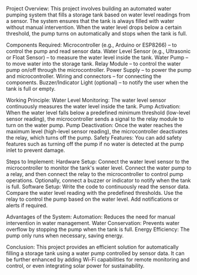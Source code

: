 Project Overview:
This project involves building an automated water pumping system that fills a storage tank based on water level readings from a sensor. The system ensures that the tank is always filled with water without manual intervention. When the water level drops below a certain threshold, the pump turns on automatically and stops when the tank is full.

Components Required:
Microcontroller (e.g., Arduino or ESP8266) – to control the pump and read sensor data.
Water Level Sensor (e.g., Ultrasonic or Float Sensor) – to measure the water level inside the tank.
Water Pump – to move water into the storage tank.
Relay Module – to control the water pump on/off through the microcontroller.
Power Supply – to power the pump and microcontroller.
Wiring and connectors – for connecting the components.
Buzzer/Indicator Light (optional) – to notify the user when the tank is full or empty.

Working Principle:
Water Level Monitoring: The water level sensor continuously measures the water level inside the tank.
Pump Activation: When the water level falls below a predefined minimum threshold (low-level sensor reading), the microcontroller sends a signal to the relay module to turn on the water pump.
Pump Deactivation: Once the water reaches the maximum level (high-level sensor reading), the microcontroller deactivates the relay, which turns off the pump.
Safety Features: You can add safety features such as turning off the pump if no water is detected at the pump inlet to prevent damage.


Steps to Implement:
Hardware Setup:
Connect the water level sensor to the microcontroller to monitor the tank's water level.
Connect the water pump to a relay, and then connect the relay to the microcontroller to control pump operations.
Optionally, connect a buzzer or indicator to notify when the tank is full.
Software Setup:
Write the code to continuously read the sensor data.
Compare the water level reading with the predefined thresholds.
Use the relay to control the pump based on the water level.
Add notifications or alerts if required.


Advantages of the System:
Automation: Reduces the need for manual intervention in water management.
Water Conservation: Prevents water overflow by stopping the pump when the tank is full.
Energy Efficiency: The pump only runs when necessary, saving energy.


Conclusion:
This project provides an efficient solution for automatically filling a storage tank using a water pump controlled by sensor data. It can be further enhanced by adding Wi-Fi capabilities for remote monitoring and control, or even integrating solar power for sustainability.

